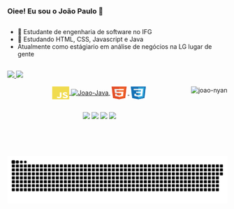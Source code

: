 ### Oiee! Eu sou o João Paulo 👋

##
- 🔭 Estudante de engenharia de software no IFG
- 🌱 Estudando HTML, CSS, Javascript e Java
- Atualmente como estágiario em análise de negócios na LG lugar de gente

##
<div>
  <a href="https://github.com/JoaoPauloPach">
  <img height="180em" src="https://github-readme-stats.vercel.app/api?username=joaopaulopach&show_icons=true&theme=gruvbox&include_all_commits=true&count_private=true"/>
  <img height="180em" src="https://github-readme-stats.vercel.app/api/top-langs/?username=joaopaulopach&layout=compact&langs_count=7&theme=gruvbox"/>
</div>
  <div style="display: inline_block" align="center"><br>
  <img align="center" alt="Joao-Js" height="30" width="40" src="https://raw.githubusercontent.com/devicons/devicon/master/icons/javascript/javascript-plain.svg">
  <img align="center" alt="Joao-Java" height="30" width="40" src="https://cdn.jsdelivr.net/gh/devicons/devicon/icons/java/java-original.svg">
  <img align="center" alt="Joao-HTML" height="30" width="40" src="https://raw.githubusercontent.com/devicons/devicon/master/icons/html5/html5-original.svg">
  <img align="center" alt="Joao-CSS" height="30" width="40" src="https://raw.githubusercontent.com/devicons/devicon/master/icons/css3/css3-original.svg">
  <img height="160em" align="right" alt="joao-nyan" src="https://i.imgur.com/OOpRj.gif">
</div>
  
  ##
  
  <div align="center">
     <a href="https://www.youtube.com/channel/UCfbfaJFqJ7ccUR-ul4_7NHA" target="_blank"><img src="https://img.shields.io/badge/YouTube-FF0000?style=for-the-badge&logo=youtube&logoColor=white" target="_blank"></a>
  <a href="https://www.instagram.com/joaopaulopach/" target="_blank"><img src="https://img.shields.io/badge/-Instagram-%FFFFFF?style=for-the-badge&logo=instagram&logoColor=white" target="_blank"></a>
  <a href = "mailto:joao.pacheco@estudantes.ifg.edu.br"><img src="https://img.shields.io/badge/-Gmail-%23333?style=for-the-badge&logo=gmail&logoColor=white" target="_blank"></a>
  <a href="https://www.linkedin.com/in/devjoaopaulo/" target="_blank"><img src="https://img.shields.io/badge/-LinkedIn-%230077B5?style=for-the-badge&logo=linkedin&logoColor=white" target="_blank"></a>
  </div>
  
  ![Snake animation](https://github.com/JoaoPauloPach/JoaoPauloPach/blob/output/github-contribution-grid-snake.svg)
